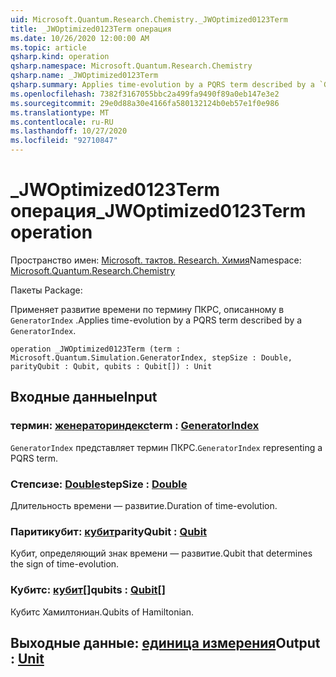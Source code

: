 ```yaml
---
uid: Microsoft.Quantum.Research.Chemistry._JWOptimized0123Term
title: _JWOptimized0123Term операция
ms.date: 10/26/2020 12:00:00 AM
ms.topic: article
qsharp.kind: operation
qsharp.namespace: Microsoft.Quantum.Research.Chemistry
qsharp.name: _JWOptimized0123Term
qsharp.summary: Applies time-evolution by a PQRS term described by a `GeneratorIndex`.
ms.openlocfilehash: 7382f3167055bbc2a499fa9490f89a0eb147e3e2
ms.sourcegitcommit: 29e0d88a30e4166fa580132124b0eb57e1f0e986
ms.translationtype: MT
ms.contentlocale: ru-RU
ms.lasthandoff: 10/27/2020
ms.locfileid: "92710847"
---
```

# <a name="_jwoptimized0123term-operation"></a><span data-ttu-id="e5254-102">_JWOptimized0123Term операция</span><span class="sxs-lookup"><span data-stu-id="e5254-102">_JWOptimized0123Term operation</span></span>

<span data-ttu-id="e5254-103">Пространство имен: [Microsoft. тактов. Research. Химия](xref:Microsoft.Quantum.Research.Chemistry)</span><span class="sxs-lookup"><span data-stu-id="e5254-103">Namespace: [Microsoft.Quantum.Research.Chemistry](xref:Microsoft.Quantum.Research.Chemistry)</span></span>

<span data-ttu-id="e5254-104">Пакеты [](https://nuget.org/packages/)</span><span class="sxs-lookup"><span data-stu-id="e5254-104">Package: [](https://nuget.org/packages/)</span></span>


<span data-ttu-id="e5254-105">Применяет развитие времени по термину ПКРС, описанному в `GeneratorIndex` .</span><span class="sxs-lookup"><span data-stu-id="e5254-105">Applies time-evolution by a PQRS term described by a `GeneratorIndex`.</span></span>

```qsharp
operation _JWOptimized0123Term (term : Microsoft.Quantum.Simulation.GeneratorIndex, stepSize : Double, parityQubit : Qubit, qubits : Qubit[]) : Unit
```


## <a name="input"></a><span data-ttu-id="e5254-106">Входные данные</span><span class="sxs-lookup"><span data-stu-id="e5254-106">Input</span></span>

### <a name="term--generatorindex"></a><span data-ttu-id="e5254-107">термин: [женераториндекс](xref:Microsoft.Quantum.Simulation.GeneratorIndex)</span><span class="sxs-lookup"><span data-stu-id="e5254-107">term : [GeneratorIndex](xref:Microsoft.Quantum.Simulation.GeneratorIndex)</span></span>

<span data-ttu-id="e5254-108">`GeneratorIndex` представляет термин ПКРС.</span><span class="sxs-lookup"><span data-stu-id="e5254-108">`GeneratorIndex` representing a PQRS term.</span></span>


### <a name="stepsize--double"></a><span data-ttu-id="e5254-109">Степсизе: [Double](xref:microsoft.quantum.lang-ref.double)</span><span class="sxs-lookup"><span data-stu-id="e5254-109">stepSize : [Double](xref:microsoft.quantum.lang-ref.double)</span></span>

<span data-ttu-id="e5254-110">Длительность времени — развитие.</span><span class="sxs-lookup"><span data-stu-id="e5254-110">Duration of time-evolution.</span></span>


### <a name="parityqubit--qubit"></a><span data-ttu-id="e5254-111">Паритикубит: [кубит](xref:microsoft.quantum.lang-ref.qubit)</span><span class="sxs-lookup"><span data-stu-id="e5254-111">parityQubit : [Qubit](xref:microsoft.quantum.lang-ref.qubit)</span></span>

<span data-ttu-id="e5254-112">Кубит, определяющий знак времени — развитие.</span><span class="sxs-lookup"><span data-stu-id="e5254-112">Qubit that determines the sign of time-evolution.</span></span>


### <a name="qubits--qubit"></a><span data-ttu-id="e5254-113">Кубитс: [кубит](xref:microsoft.quantum.lang-ref.qubit)[]</span><span class="sxs-lookup"><span data-stu-id="e5254-113">qubits : [Qubit](xref:microsoft.quantum.lang-ref.qubit)[]</span></span>

<span data-ttu-id="e5254-114">Кубитс Хамилтониан.</span><span class="sxs-lookup"><span data-stu-id="e5254-114">Qubits of Hamiltonian.</span></span>



## <a name="output--unit"></a><span data-ttu-id="e5254-115">Выходные данные: [единица измерения](xref:microsoft.quantum.lang-ref.unit)</span><span class="sxs-lookup"><span data-stu-id="e5254-115">Output : [Unit](xref:microsoft.quantum.lang-ref.unit)</span></span>

